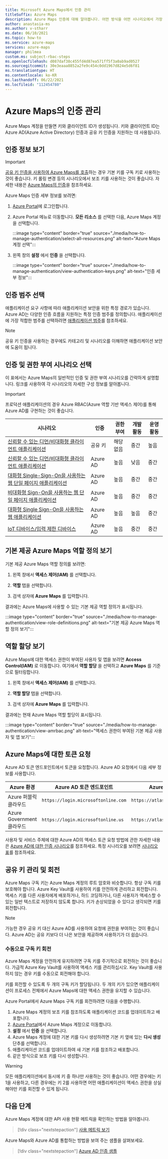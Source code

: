 ```yaml
---
title: Microsoft Azure Maps에서 인증 관리
titleSuffix: Azure Maps
description: Azure Maps 인증에 대해 알아봅니다. 어떤 방식을 어떤 시나리오에서 가장 효과적인지 알아봅니다. 포털을 사용하여 인증 설정을 확인하는 방법에 대해 알아봅니다.
author: anastasia-ms
ms.author: v-stharr
ms.date: 06/10/2021
ms.topic: how-to
ms.service: azure-maps
services: azure-maps
manager: philmea
custom.ms: subject-rbac-steps
ms.openlocfilehash: d087daf38c455fd4d87ea571ff5f3a0ab9ad0527
ms.sourcegitcommit: 30e3eaaa8852a2fe9c454c0dd1967d824e5d6f81
ms.translationtype: HT
ms.contentlocale: ko-KR
ms.lasthandoff: 06/22/2021
ms.locfileid: "112454780"
---
```

# <a name="manage-authentication-in-azure-maps"></a>Azure Maps의 인증 관리

Azure Maps 계정을 만들면 키와 클라이언트 ID가 생성됩니다. 키와 클라이언트 ID는 Azure AD(Azure Active Directory) 인증과 공유 키 인증을 지원하는 데 사용됩니다.

## <a name="view-authentication-details"></a>인증 정보 보기

 >[!IMPORTANT]
 >[공유 키 인증을 사용하여 Azure Maps를 호출](./azure-maps-authentication.md#shared-key-authentication)하는 경우 기본 키를 구독 키로 사용하는 것이 좋습니다. 키 롤링 변경 등의 시나리오에서 보조 키를 사용하는 것이 좋습니다. 자세한 내용은 [Azure Maps의 인증](./azure-maps-authentication.md)을 참조하세요.

Azure Maps 인증 세부 정보를 보려면:

1. [Azure Portal](https://portal.azure.com)에 로그인합니다.

2. Azure Portal 메뉴로 이동합니다. **모든 리소스** 를 선택한 다음, Azure Maps 계정을 선택합니다.

      :::image type="content" border="true" source="./media/how-to-manage-authentication/select-all-resources.png" alt-text="Azure Maps 계정 선택":::

3. 왼쪽 창의 **설정** 에서 **인증** 을 선택합니다.

      :::image type="content" border="true" source="./media/how-to-manage-authentication/view-authentication-keys.png" alt-text="인증 세부 정보":::

## <a name="choose-an-authentication-category"></a>인증 범주 선택

애플리케이션 요구 사항에 따라 애플리케이션 보안을 위한 특정 경로가 있습니다. Azure AD는 다양한 인증 흐름을 지원하는 특정 인증 범주를 정의합니다. 애플리케이션에 가장 적합한 범주를 선택하려면 [애플리케이션 범주](../active-directory/develop/authentication-flows-app-scenarios.md#application-categories)를 참조하세요.

> [!NOTE]
> 공유 키 인증을 사용하는 경우에도 카테고리 및 시나리오를 이해하면 애플리케이션 보안에 도움이 됩니다.

## <a name="choose-an-authentication-and-authorization-scenario"></a>인증 및 권한 부여 시나리오 선택

이 표에서는 Azure Maps의 일반적인 인증 및 권한 부여 시나리오를 간략하게 설명합니다. 링크를 사용하여 각 시나리오의 자세한 구성 정보를 알아봅니다.

> [!IMPORTANT]
> 프로덕션 애플리케이션의 경우 Azure RBAC(Azure 역할 기반 액세스 제어)를 통해 Azure AD를 구현하는 것이 좋습니다.

| 시나리오                                                                                    | 인증 | 권한 부여 | 개발 활동 | 운영 활동 |
| ------------------------------------------------------------------------------------------- | -------------- | ------------- | ------------------ | ------------------ |
| [신뢰할 수 있는 디먼/비대화형 클라이언트 애플리케이션](./how-to-secure-daemon-app.md)        | 공유 키     | 해당 없음           | 중간             | 높음               |
| [신뢰할 수 있는 디먼/비대화형 클라이언트 애플리케이션](./how-to-secure-daemon-app.md)        | Azure AD       | 높음          | 낮음                | 중간             |
| [대화형 Single-Sign-On을 사용하는 웹 단일 페이지 애플리케이션](./how-to-secure-spa-users.md) | Azure AD       | 높음          | 중간             | 중간             |
| [비대화형 Sign-On을 사용하는 웹 단일 페이지 애플리케이션](./how-to-secure-spa-app.md)      | Azure AD       | 높음          | 중간             | 중간             |
| [대화형 Single Sign-On을 사용하는 웹 애플리케이션](./how-to-secure-webapp-users.md)          | Azure AD       | 높음          | 높음               | 중간             |
| [IoT 디바이스/입력 제한 디바이스](./how-to-secure-device-code.md)                     | Azure AD       | 높음          | 중간             | 중간             |

## <a name="view-built-in-azure-maps-role-definitions"></a>기본 제공 Azure Maps 역할 정의 보기

기본 제공 Azure Maps 역할 정의를 보려면:

1. 왼쪽 창에서 **액세스 제어(IAM)** 를 선택합니다.

2. **역할** 탭을 선택합니다.

3. 검색 상자에 **Azure Maps** 를 입력합니다.

결과에는 Azure Maps에 사용할 수 있는 기본 제공 역할 정의가 표시됩니다.

:::image type="content" border="true" source="./media/how-to-manage-authentication/view-role-definitions.png" alt-text="기본 제공 Azure Maps 역할 정의 보기":::

## <a name="view-role-assignments"></a>역할 할당 보기

Azure Maps에 대한 액세스 권한이 부여된 사용자 및 앱을 보려면 **Access Control(IAM)** 로 이동합니다. 여기에서 **역할 할당** 을 선택하고 **Azure Maps** 를 기준으로 필터링합니다.

1. 왼쪽 창에서 **액세스 제어(IAM)** 를 선택합니다.

2. **역할 할당** 탭을 선택합니다.

3. 검색 상자에 **Azure Maps** 를 입력합니다.

결과에는 현재 Azure Maps 역할 할당이 표시됩니다.

:::image type="content" border="true" source="./media/how-to-manage-authentication/view-amrbac.png" alt-text="액세스 권한이 부여된 기본 제공 사용자 및 앱 보기":::

## <a name="request-tokens-for-azure-maps"></a>Azure Maps에 대한 토큰 요청

Azure AD 토큰 엔드포인트에서 토큰을 요청합니다. Azure AD 요청에서 다음 세부 정보를 사용합니다.

| Azure 환경      | Azure AD 토큰 엔드포인트             | Azure 리소스 ID              |
| ---------------------- | ----------------------------------- | ------------------------------ |
| Azure 퍼블릭 클라우드     | `https://login.microsoftonline.com` | `https://atlas.microsoft.com/` |
| Azure Government 클라우드 | `https://login.microsoftonline.us`  | `https://atlas.microsoft.com/` |

사용자 및 서비스 주체에 대한 Azure AD의 액세스 토큰 요청 방법에 관한 자세한 내용은 [Azure AD에 대한 인증 시나리오](../active-directory/develop/authentication-vs-authorization.md)를 참조하세요.  특정 시나리오를 보려면 [시나리오 표](./how-to-manage-authentication.md#choose-an-authentication-and-authorization-scenario)를 참조하세요.

## <a name="manage-and-rotate-shared-keys"></a>공유 키 관리 및 회전

Azure Maps 구독 키는 Azure Maps 계정의 루트 암호와 비슷합니다. 항상 구독 키를 보호해야 합니다. Azure Key Vault를 사용하여 키를 안전하게 관리하고 회전합니다. 액세스 키를 다른 사용자에게 배포하거나, 하드 코딩하거나, 다른 사용자가 액세스할 수 있는 일반 텍스트로 저장하지 않도록 합니다. 키가 손상되었을 수 있다고 생각되면 키를 회전합니다.

> [!NOTE]
> 가능한 경우 공유 키 대신 Azure AD를 사용하여 요청에 권한을 부여하는 것이 좋습니다. Azure AD는 공유 키보다 더 나은 보안을 제공하며 사용하기가 더 쉽습니다.

### <a name="manually-rotate-subscription-keys"></a>수동으로 구독 키 회전

Azure Maps 계정을 안전하게 유지하려면 구독 키를 주기적으로 회전하는 것이 좋습니다. 가급적 Azure Key Vault를 사용하여 액세스 키를 관리하십시오. Key Vault를 사용하지 않는 경우 키를 수동으로 회전해야 합니다.

키를 회전할 수 있도록 두 개의 구독 키가 할당됩니다. 두 개의 키가 있으면 애플리케이션이 프로세스 전체에서 Azure Maps에 대한 액세스 권한을 유지할 수 있습니다.

Azure Portal에서 Azure Maps 구독 키를 회전하려면 다음을 수행합니다.

1. Azure Maps 계정의 보조 키를 참조하도록 애플리케이션 코드를 업데이트하고 배포합니다.
2. [Azure Portal](https://portal.azure.com/)에서 Azure Maps 계정으로 이동합니다.
3. **설정** 에서 **인증** 을 선택합니다.
4. Azure Maps 계정에 대한 기본 키를 다시 생성하려면 기본 키 옆에 있는 **다시 생성** 단추를 선택합니다.
5. 애플리케이션 코드를 업데이트하여 새 기본 키를 참조하고 배포합니다.
6. 같은 방식으로 보조 키를 다시 생성합니다.

> [!WARNING]
> 모든 애플리케이션에서 동시에 키 중 하나만 사용하는 것이 좋습니다. 어떤 경우에는 키 1을 사용하고, 다른 경우에는 키 2를 사용하면 어떤 애플리케이션이 액세스 권한을 상실해야만 키를 회전할 수 있게 됩니다.

## <a name="next-steps"></a>다음 단계

Azure Maps 계정에 대한 API 사용 현황 메트릭을 확인하는 방법을 알아봅니다.
> [!div class="nextstepaction"]
> [사용 메트릭 보기](how-to-view-api-usage.md)

Azure Maps와 Azure AD를 통합하는 방법을 보여 주는 샘플을 살펴보세요.

> [!div class="nextstepaction"]
> [Azure AD 인증 샘플](https://github.com/Azure-Samples/Azure-Maps-AzureAD-Samples)
